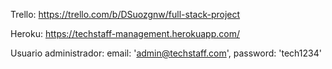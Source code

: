 Trello: https://trello.com/b/DSuozgnw/full-stack-project

Heroku: https://techstaff-management.herokuapp.com/

Usuario administrador:
email: 'admin@techstaff.com', password: 'tech1234' 